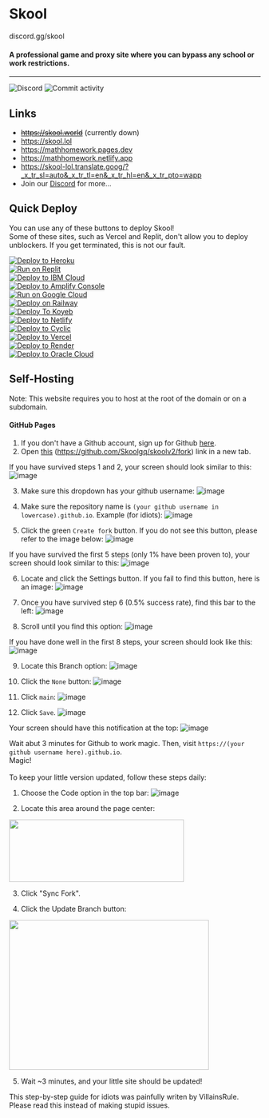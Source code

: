 # Skool
discord.gg/skool
#### A professional game and proxy site where you can bypass any school or work restrictions.
----
![Discord](https://img.shields.io/discord/950407933408198717?label=Discord&style=for-the-badge)
![Commit activity](https://img.shields.io/github/commit-activity/w/Skoolgq/skoolgq.github.io?style=for-the-badge)

## Links
* ~~https://skool.world~~  (currently down)
* https://skool.lol
* https://mathhomework.pages.dev
* https://mathhomework.netlify.app
* https://skool-lol.translate.goog/?_x_tr_sl=auto&_x_tr_tl=en&_x_tr_hl=en&_x_tr_pto=wapp
* Join our [Discord](https://discord.gg/skool) for more...

## Quick Deploy
You can use any of these buttons to deploy Skool!<br>
Some of these sites, such as Vercel and Replit, don't allow you to deploy unblockers. If you get terminated, this is not our fault.<br>

[![Deploy to Heroku](https://raw.githubusercontent.com/BinBashBanana/deploy-buttons/master/buttons/remade/heroku.svg)](https://heroku.com/deploy/?template=https://github.com/Skoolgq/skoolv2)
<br>
[![Run on Replit](https://raw.githubusercontent.com/BinBashBanana/deploy-buttons/master/buttons/remade/replit.svg)](https://replit.com/github/Skoolgq/skoolv2)
<br>
[![Deploy to IBM Cloud](https://raw.githubusercontent.com/BinBashBanana/deploy-buttons/master/buttons/remade/ibmcloud.svg)](https://cloud.ibm.com/devops/setup/deploy?repository=https://github.com/Skoolgq/skoolv2)
<br>
[![Deploy to Amplify Console](https://raw.githubusercontent.com/BinBashBanana/deploy-buttons/master/buttons/remade/amplifyconsole.svg)](https://console.aws.amazon.com/amplify/home#/deploy?repo=https://github.com/Skoolgq/skoolv2)
<br>
[![Run on Google Cloud](https://raw.githubusercontent.com/BinBashBanana/deploy-buttons/master/buttons/remade/googlecloud.svg)](https://deploy.cloud.run/?git_repo=https://github.com/Skoolgq/skoolv2)
<br>
[![Deploy on Railway](https://binbashbanana.github.io/deploy-buttons/buttons/remade/railway.svg)](https://railway.app/new/template/Dxtugg)
<br>
[![Deploy To Koyeb](https://binbashbanana.github.io/deploy-buttons/buttons/remade/koyeb.svg)](https://app.koyeb.com/deploy?type=git&repository=github.com/Skoolgq/skoolv2&branch=main&name=skoolgq)
<br>
[![Deploy to Netlify](https://binbashbanana.github.io/deploy-buttons/buttons/remade/netlify.svg)](https://app.netlify.com/start/deploy?repository=https://github.com/Skoolgq/skoolv2)
<br>
[![Deploy to Cyclic](https://binbashbanana.github.io/deploy-buttons/buttons/remade/cyclic.svg)](https://app.cyclic.sh/api/app/deploy/Skoolgq/skoolv2)
<br>
[![Deploy to Vercel](https://binbashbanana.github.io/deploy-buttons/buttons/remade/vercel.svg)](https://vercel.com/new/clone?repository-url=https://github.com/BinBashBanana/deploy-buttons)
<br>
[![Deploy to Render](https://binbashbanana.github.io/deploy-buttons/buttons/remade/render.svg)](https://render.com/deploy?repo=https://github.com/Skoolgq/skoolv2)
<br>
[![Deploy to Oracle Cloud](https://binbashbanana.github.io/deploy-buttons/buttons/remade/oraclecloud.svg)](https://cloud.oracle.com/resourcemanager/stacks/create?zipUrl=https://github.com/Skoolgq/skoolv2/archive/refs/heads/main.zip)
<br>


## Self-Hosting
Note: This website requires you to host at the root of the domain or on a subdomain.

#### GitHub Pages
1. If you don't have a Github account, sign up for Github [here](https://github.com/join).
2. Open [this](https://github.com/Skoolgq/skoolv2/fork) (https://github.com/Skoolgq/skoolv2/fork) link in a new tab.

If you have survived steps 1 and 2, your screen should look similar to this:
![image](https://user-images.githubusercontent.com/101288516/227009214-5dde4aa3-6768-4d7f-bcd2-6b486484cdd4.png)

3. Make sure this dropdown has your github username:
![image](https://user-images.githubusercontent.com/101288516/227009366-4f8bbb38-db37-4162-929f-6742f2395579.png)

4. Make sure the repository name is `(your github username in lowercase).github.io`. Example (for idiots):
![image](https://user-images.githubusercontent.com/101288516/227009568-7601df43-bf13-4635-82db-8997f10d96bc.png)

5. Click the green `Create fork` button. If you do not see this button, please refer to the image below:
![image](https://user-images.githubusercontent.com/101288516/227009879-b32fc1f5-9d33-406a-afb5-d915cc5367b6.png)

If you have survived the first 5 steps (only 1% have been proven to), your screen should look similar to this:
![image](https://user-images.githubusercontent.com/101288516/227010290-f989c54f-78c6-4580-abd6-70ef2e2340f1.png)

6. Locate and click the Settings button. If you fail to find this button, here is an image:
![image](https://user-images.githubusercontent.com/101288516/227010837-76371a09-31fa-42ed-837c-17590ef31981.png)

7. Once you have survived step 6 (0.5% success rate), find this bar to the left:
![image](https://user-images.githubusercontent.com/101288516/227011229-b0cb657d-eb35-4ec4-976b-1f10e9bbe4b7.png)

8. Scroll until you find this option:
![image](https://user-images.githubusercontent.com/101288516/227011301-8c5cc575-69ec-4161-b1d6-a2f2047b8d0d.png)

If you have done well in the first 8 steps, your screen should look like this:
![image](https://user-images.githubusercontent.com/101288516/227011386-20aa6712-2fcc-4841-8178-8b5313b8f49e.png)

9. Locate this Branch option:
![image](https://user-images.githubusercontent.com/101288516/227011488-1fd4446d-93ee-4943-9a89-725691a6e246.png)

10. Click the `None` button:
![image](https://user-images.githubusercontent.com/101288516/227011576-98ee51d6-ef0e-452c-a468-7c9bc182d799.png)

11. Click `main`:
![image](https://user-images.githubusercontent.com/101288516/227011619-aaf5d455-2fdb-46d7-9a31-258f10f0e0eb.png)

12. Click `Save`.
![image](https://user-images.githubusercontent.com/101288516/227011675-e910571a-1f58-4b57-9e3b-d948527ab086.png)

Your screen should have this notification at the top:
![image](https://user-images.githubusercontent.com/101288516/227011757-7f9738a6-377e-490b-975a-5450797d3da3.png)

Wait abut 3 minutes for Github to work magic. Then, visit `https://(your github username here).github.io`.<br>
Magic!<br>
<br>
To keep your little version updated, follow these steps daily:

1. Choose the Code option in the top bar:
![image](https://user-images.githubusercontent.com/101288516/227012016-5f703b4d-5979-4701-bc90-bee74a1a24de.png)

2. Locate this area around the page center:
<img src="https://docs.github.com/assets/cb-18605/mw-1000/images/help/repository/sync-fork-dropdown.webp"  width="350" height="125">

3. Click "Sync Fork".

4. Click the Update Branch button:
<img src="https://docs.github.com/assets/cb-49937/mw-1000/images/help/repository/update-branch-button.webp"  width="400" height="300">

5. Wait ~3 minutes, and your little site should be updated!

This step-by-step guide for idiots was painfully writen by VillainsRule. Please read this instead of making stupid issues.
